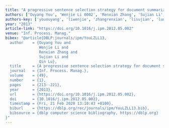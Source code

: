 ```yaml
---
title: "A progressive sentence selection strategy for document summarization"
authors: ['Ouyang You', 'Wenjie Li 0002', 'Renxian Zhang', 'Sujian Li', 'Qin Lu 0001']
authors-key: ['yououyang', 'liwenjie', 'zhangrenxian', 'lisujian', 'luqin']
year: "2013"
article-link: "https://doi.org/10.1016/j.ipm.2012.05.002"
venue: "Inf. Process. Manag."
bibex: "@article{DBLP:journals/ipm/YouLZLL13,
  author    = {Ouyang You and
               Wenjie Li and
               Renxian Zhang and
               Sujian Li and
               Qin Lu},
  title     = {A progressive sentence selection strategy for document summarization},
  journal   = {Inf. Process. Manag.},
  volume    = {49},
  number    = {1},
  pages     = {213--221},
  year      = {2013},
  url       = {https://doi.org/10.1016/j.ipm.2012.05.002},
  doi       = {10.1016/j.ipm.2012.05.002},
  timestamp = {Fri, 21 Feb 2020 13:10:43 +0100},
  biburl    = {https://dblp.org/rec/journals/ipm/YouLZLL13.bib},
  bibsource = {dblp computer science bibliography, https://dblp.org}
}"
---
```

